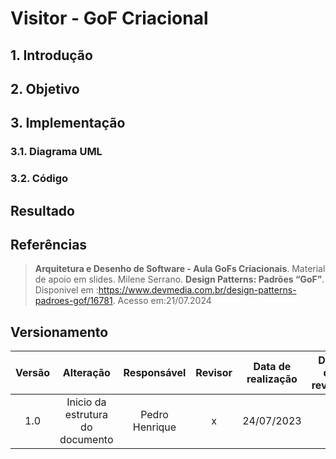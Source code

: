 # Visitor - GoF Criacional

## 1. Introdução



## 2. Objetivo


## 3. Implementação
### 3.1. Diagrama UML

### 3.2. Código


## Resultado


## Referências

> **Arquitetura e Desenho de Software - Aula GoFs Criacionais**. Material de apoio em slides. Milene Serrano.
> **Design Patterns: Padrões “GoF”**. Disponivel em :https://www.devmedia.com.br/design-patterns-padroes-gof/16781. Acesso em:21/07.2024
## Versionamento

| Versão | Alteração |  Responsável  | Revisor | Data de realização | Data de revisão |
| :------: | :---: | :-----: | :----: | :----: | :-----: |
| 1.0    | Inicio da estrutura do documento | Pedro Henrique |x | 24/07/2023| x|

